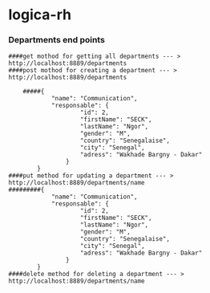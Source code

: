 # logica-rh

### Departments end points
    ####get mothod for getting all departments --- > http://localhost:8889/departments
    ####post mothod for creating a department --- > http://localhost:8889/departments

        #####{
                "name": "Communication",
                "responsable": {
                        "id": 2,
                        "firstName": "SECK",  
                        "lastName": "Ngor", 
                        "gender": "M", 
                        "country": "Senegalaise", 
                        "city": "Senegal", 
                        "adress": "Wakhade Bargny - Dakar"
                    }
            }
    ####put method for updating a department --- > http://localhost:8889/departments/name
    #########{
                "name": "Communication",
                "responsable": {
                        "id": 2,
                        "firstName": "SECK",  
                        "lastName": "Ngor", 
                        "gender": "M", 
                        "country": "Senegalaise", 
                        "city": "Senegal", 
                        "adress": "Wakhade Bargny - Dakar"
                    }
            }
    ####delete method for deleting a department --- > http://localhost:8889/departments/name



